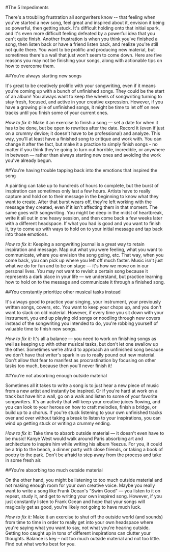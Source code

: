 #The 5 Impediments

There's a troubling frustration all songwriters know -- that feeling when you've started a new song, feel great and inspired about it, envision it being so powerful, then getting stuck. It's difficult holding onto that initial spark, and it's even more difficult feeling defeated by a powerful idea that you can't quite finish. Another frustration is when you think you've finished a song, then listen back or have a friend listen back, and realize you're still not quite there. You want to be prolific and producing new material, but sometimes there's a wall that just won't seem to come down. Here are five reasons you may not be finishing your songs, along with actionable tips on how to overcome them.


##You're always starting new songs

It's great to be creatively prolific with your songwriting, even if it means you're coming up with a bunch of unfinished songs. They could be the start of an album! You always want to keep the wheels of songwriting turning to stay fresh, focused, and active in your creative expression. However, if you have a growing pile of unfinished songs, it might be time to let off on new tracks until you finish some of your current ones.

_How to fix it:_ Make it an exercise to finish a song &mdash; set a date for when it has to be done, but be open to rewrites after the date. Record it (even if just on a crummy device; it doesn't have to be professional) and analyze. This way, you'll at least have a finished song to critique and work with. You can change it after the fact, but make it a practice to simply finish songs - no matter if you think they're going to turn out horrible, incredible, or anywhere in between &mdash; rather than always starting new ones and avoiding the work you've already begun.


##You're having trouble tapping back into the emotions that inspired the song

A painting can take up to hundreds of hours to complete, but the burst of inspiration can sometimes only last a few hours. Artists have to really capture and hold on to their message in the beginning to know what they want to create. After that burst wears off, they're left working with the message they created, even if it isn't affecting them in that moment. The same goes with songwriting. You might be deep in the midst of heartbreak, write it all out in one heavy session, and then come back a few weeks later with a different headspace. If what you had is good and you want to finish it, try to come up with ways to hold on to your initial message and tap back into those emotions.

_How to fix it:_ Keeping a songwriting journal is a great way to retain inspiration and message. Map out what you were feeling, what you want to communicate, where you envision the song going, etc. That way, when you come back, you can pick up where you left off much faster. Music isn't just what we do for fun and to be on stage &mdash; it's how we move on in our personal lives. You may not want to revisit a certain song because it represents a dark place in your life &mdash; we understand, but practice learning how to hold on to the message and communicate it through a finished song.


##You constantly prioritize other musical tasks instead

It's always good to practice your singing, your instrument, your previously written songs, covers, etc. You want to keep your chops up, and you don't want to slack on old material. However, if every time you sit down with your instrument, you end up playing old songs or noodling through new covers instead of the songwriting you intended to do, you're robbing yourself of valuable time to finish new songs.

_How to fix it:_ It's all a balance &mdash; you need to work on finishing songs as well as keeping up with other musical tasks, but don't let one swallow up the other. Sometimes we're afraid to approach an unfinished song because we don't have that writer's spark in us to really pound out new material. Don't allow that fear to manifest as procrastination by focusing on other tasks too much, because then you'll never finish it!


##You're not absorbing enough outside material

Sometimes all it takes to write a song is to just hear a new piece of music from a new artist and instantly be inspired. Or if you're hard at work on a track but have hit a wall, go on a walk and listen to some of your favorite songwriters. It's an activity that will keep your creative juices flowing, and you can look to your heroes on how to craft melodies, finish a bridge, or build up to a chorus. If you're stuck listening to your own unfinished tracks over and over without taking a break to listen to your inspirations, you can wind up getting stuck or writing a crummy ending.

_How to fix it:_ Take time to absorb outside material &mdash; it doesn't even have to be music! Kanye West would walk around Paris absorbing art and architecture to inspire him while writing his album Yeezus. For you, it could be a trip to the beach, a dinner party with close friends, or taking a book of poetry to the park. Don't be afraid to step away from the process and take in some fresh air.


##You're absorbing too much outside material

On the other hand, you might be listening to too much outside material and not making enough room for your own creative voice. Maybe you really want to write a song like Frank Ocean's "Swim Good" &mdash; you listen to it on repeat, study it, and get to writing your own inspired song. However, if you just constantly listen to Frank Ocean and hope that your songs will magically get as good, you're likely not going to have much luck.

_How to fix it:_ Make it an exercise to shut off the outside world (and sounds) from time to time in order to really get into your own headspace where you're saying what you want to say, not what you're hearing outside. Getting too caught up in tons of different inspirations can clutter your thoughts. Balance is key – not too much outside material and not too little. Find out what works best for you.

